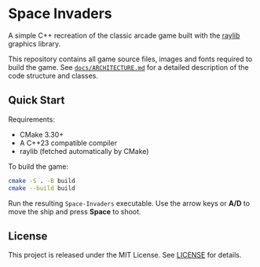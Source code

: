 # Space Invaders

A simple C++ recreation of the classic arcade game built with the [raylib](https://github.com/raysan5/raylib) graphics library.

This repository contains all game source files, images and fonts required to build the game. See [`docs/ARCHITECTURE.md`](docs/documentation.md) for a detailed description of the code structure and classes.

## Quick Start

Requirements:
- CMake 3.30+
- A C++23 compatible compiler
- raylib (fetched automatically by CMake)

To build the game:
```bash
cmake -S . -B build
cmake --build build
```
Run the resulting `Space-Invaders` executable. Use the arrow keys or **A/D** to move the ship and press **Space** to shoot.

## License

This project is released under the MIT License. See [LICENSE](LICENSE) for details.
